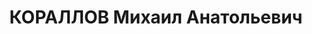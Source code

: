 ---
title: КОРАЛЛОВ Михаил Анатольевич
description: 'Род. в 1901, г. Симферополь, еврей, обр.: высшее, член ВКП(б). Проживал:
  Москва. Директор Московского горного института

  Арестован 07.06.1937. Обв. по ст. 58-8, 10, 11. Приговор: ВК ВС СССР, 29.12.1937
  – ВМН. Расстрелян 29.12.1937.

  Реабилитирован ВК ВС СССР в 1956'
---